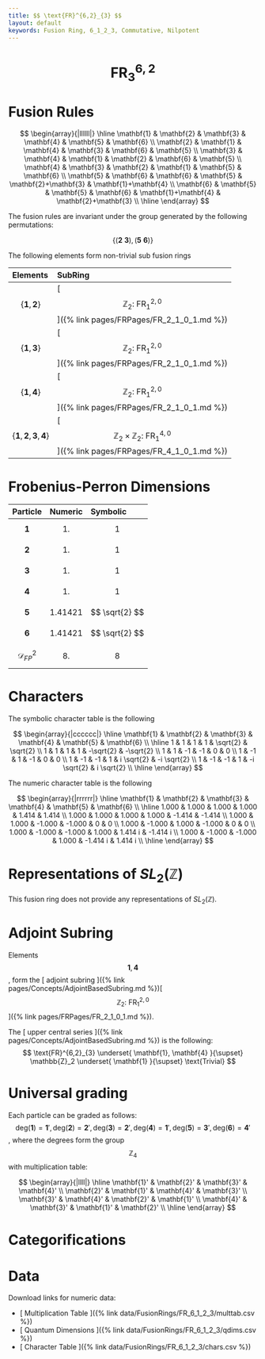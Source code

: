```yaml
---
title: $$ \text{FR}^{6,2}_{3} $$
layout: default
keywords: Fusion Ring, 6_1_2_3, Commutative, Nilpotent
---
```

# $$ \text{FR}^{6,2}_{3} $$


# Fusion Rules

$$
\begin{array}{|llllll|}
\hline
 \mathbf{1} & \mathbf{2} & \mathbf{3} & \mathbf{4} & \mathbf{5} & \mathbf{6} \\
 \mathbf{2} & \mathbf{1} & \mathbf{4} & \mathbf{3} & \mathbf{6} & \mathbf{5} \\
 \mathbf{3} & \mathbf{4} & \mathbf{1} & \mathbf{2} & \mathbf{6} & \mathbf{5} \\
 \mathbf{4} & \mathbf{3} & \mathbf{2} & \mathbf{1} & \mathbf{5} & \mathbf{6} \\
 \mathbf{5} & \mathbf{6} & \mathbf{6} & \mathbf{5} & \mathbf{2}+\mathbf{3} & \mathbf{1}+\mathbf{4} \\
 \mathbf{6} & \mathbf{5} & \mathbf{5} & \mathbf{6} & \mathbf{1}+\mathbf{4} & \mathbf{2}+\mathbf{3} \\
\hline
\end{array}
$$


The fusion rules are invariant under the group generated by the following permutations:

$$ \{(\mathbf{2} \  \mathbf{3}), (\mathbf{5} \  \mathbf{6})\} $$


The following elements form non-trivial sub fusion rings

| Elements | SubRing |
| :------ | :------ |
| $$ \{\mathbf{1},\mathbf{2}\} $$ | [ $$ \mathbb{Z}_2:\ \text{FR}^{2,0}_{1} $$ ]({% link pages/FRPages/FR_2_1_0_1.md %}) |
| $$ \{\mathbf{1},\mathbf{3}\} $$ | [ $$ \mathbb{Z}_2:\ \text{FR}^{2,0}_{1} $$ ]({% link pages/FRPages/FR_2_1_0_1.md %}) |
| $$ \{\mathbf{1},\mathbf{4}\} $$ | [ $$ \mathbb{Z}_2:\ \text{FR}^{2,0}_{1} $$ ]({% link pages/FRPages/FR_2_1_0_1.md %}) |
| $$ \{\mathbf{1},\mathbf{2},\mathbf{3},\mathbf{4}\} $$ | [ $$ \mathbb{Z}_2\times \mathbb{Z}_2:\ \text{FR}^{4,0}_{1} $$ ]({% link pages/FRPages/FR_4_1_0_1.md %}) |

# Frobenius-Perron Dimensions

| Particle | Numeric | Symbolic |
| :------ | :------ | :------ |
| $$ \mathbf{1} $$ | $$ 1. $$ | $$ 1 $$ |
| $$ \mathbf{2} $$ | $$ 1. $$ | $$ 1 $$ |
| $$ \mathbf{3} $$ | $$ 1. $$ | $$ 1 $$ |
| $$ \mathbf{4} $$ | $$ 1. $$ | $$ 1 $$ |
| $$ \mathbf{5} $$ | $$ 1.41421 $$ | $$ \sqrt{2} $$ |
| $$ \mathbf{6} $$ | $$ 1.41421 $$ | $$ \sqrt{2} $$ |
| $$ \mathcal{D}_{FP}^2 $$ | $$ 8. $$ | $$ 8 $$ |

# Characters

The symbolic character table is the following

$$
\begin{array}{|cccccc|}
\hline
 \mathbf{1} & \mathbf{2} & \mathbf{3} & \mathbf{4} & \mathbf{5} & \mathbf{6} \\
\hline
 1 & 1 & 1 & 1 & \sqrt{2} & \sqrt{2} \\
 1 & 1 & 1 & 1 & -\sqrt{2} & -\sqrt{2} \\
 1 & 1 & -1 & -1 & 0 & 0 \\
 1 & -1 & 1 & -1 & 0 & 0 \\
 1 & -1 & -1 & 1 & i \sqrt{2} & -i \sqrt{2} \\
 1 & -1 & -1 & 1 & -i \sqrt{2} & i \sqrt{2} \\
\hline
\end{array}
$$

The numeric character table is the following

$$
\begin{array}{|rrrrrr|}
\hline
 \mathbf{1} & \mathbf{2} & \mathbf{3} & \mathbf{4} & \mathbf{5} & \mathbf{6} \\
\hline
 1.000 & 1.000 & 1.000 & 1.000 & 1.414 & 1.414 \\
 1.000 & 1.000 & 1.000 & 1.000 & -1.414 & -1.414 \\
 1.000 & 1.000 & -1.000 & -1.000 & 0 & 0 \\
 1.000 & -1.000 & 1.000 & -1.000 & 0 & 0 \\
 1.000 & -1.000 & -1.000 & 1.000 & 1.414 i & -1.414 i \\
 1.000 & -1.000 & -1.000 & 1.000 & -1.414 i & 1.414 i \\
\hline
\end{array}
$$

# Representations of $SL_2(\mathbb{Z})$

This fusion ring does not provide any representations of $SL_2(\mathbb{Z}).$

# Adjoint Subring

Elements $$ \mathbf{1}, \mathbf{4} $$, form the [ adjoint subring ]({% link pages/Concepts/AdjointBasedSubring.md %})[ $$ \mathbb{Z}_2:\ \text{FR}^{2,0}_{1} $$ ]({% link pages/FRPages/FR_2_1_0_1.md %}).

The [ upper central series ]({% link pages/Concepts/AdjointBasedSubring.md %}) is the following:
$$
\text{FR}^{6,2}_{3} \underset{ \mathbf{1}, \mathbf{4} }{\supset}  \mathbb{Z}_2 \underset{ \mathbf{1} }{\supset}  \text{Trivial}
$$

# Universal grading

Each particle can be graded as follows: $$ \text{deg}(\mathbf{1}) = \mathbf{1}', \text{deg}(\mathbf{2}) = \mathbf{2}', \text{deg}(\mathbf{3}) = \mathbf{2}', \text{deg}(\mathbf{4}) = \mathbf{1}', \text{deg}(\mathbf{5}) = \mathbf{3}', \text{deg}(\mathbf{6}) = \mathbf{4}' $$, where the degrees form the group $$ \mathbb{Z}_4 $$ with multiplication table:

$$
\begin{array}{|llll|}
\hline
 \mathbf{1}' & \mathbf{2}' & \mathbf{3}' & \mathbf{4}' \\
 \mathbf{2}' & \mathbf{1}' & \mathbf{4}' & \mathbf{3}' \\
 \mathbf{3}' & \mathbf{4}' & \mathbf{2}' & \mathbf{1}' \\
 \mathbf{4}' & \mathbf{3}' & \mathbf{1}' & \mathbf{2}' \\
\hline
\end{array}
$$

# Categorifications



# Data

Download links for numeric data:

* [ Multiplication Table ]({% link data/FusionRings/FR_6_1_2_3/multtab.csv %})
* [ Quantum Dimensions ]({% link data/FusionRings/FR_6_1_2_3/qdims.csv %})
* [ Character Table ]({% link data/FusionRings/FR_6_1_2_3/chars.csv %})